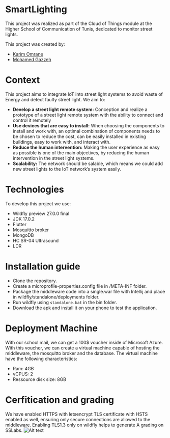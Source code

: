 # SmartLighting
This project was realized as part of the Cloud of Things module at the Higher School of Communication of Tunis, dedicated to monitor street lights.

This project was created by:
- [Karim Omrane](https://github.com/karygauss03)
- [Mohamed Gazzeh](https://github.com/MedG1)

# Context
This project aims to integrate IoT into street light systems to avoid waste of Energy and detect faulty street light. We aim to:
- **Develop a street light remote system:** Conception and realize a prototype of a street light remote system with the ability to connect and control it remotely
- **Use devices that are easy to install:** When choosing the components to install and work with, an optimal combination of components needs to be chosen to reduce the cost, can be easily installed in existing buildings, easy to work with, and interact with.
- **Reduce the human intervention:** Making the user experience as easy as possible is one of the main objectives, by reducing the human intervention in the street light systems.
- **Scalability:** The network should be salable, which means we could add new street lights to the IoT network’s system easily.

# Technologies
To develop this project we use:
- Wildfly preview 27.0.0 final
- JDK 17.0.2
- Flutter
- Mosquitto broker
- MongoDB
- HC SR-04 Ultrasound
- LDR

# Installation guide
- Clone the repository.
- Create a microprofile-properties.config file in /META-INF folder.
- Package the middleware code into a single.war file with Intellij and place in wildfly/standalone/deployments folder.
- Run wildfly using `standalone.bat` in the bin folder.
- Download the apk and install it on your phone to test the application.

# Deployment Machine
With our school mail, we can get a 100$ voucher inside of Microsoft Azure. With this voucher, we can create a virtual machine capable of hosting the middleware, the mosquitto broker and the database. The virtual machine have the following characteristics:
- Ram: 4GB
- vCPUS: 2
- Ressource disk size: 8GB

# Cerfitication and grading
We have enabled HTTPS with letsencrypt TLS certificate with HSTS enabled as well, ensuring only secure connections are allowed to the middleware.
Enabling TLS1.3 only on wildfly helps to generate A grading on SSLabs.
![Alt text](https://github.com/karygauss03/SmartLighting/blob/main/images/certificate-A.JPG)














